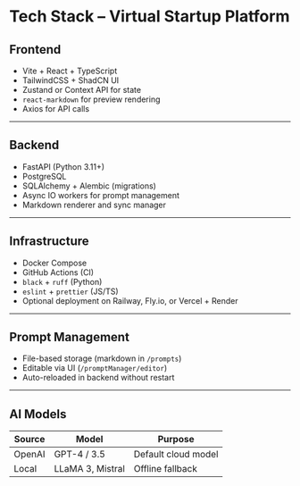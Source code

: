 # Tech Stack – Virtual Startup Platform

## Frontend

- Vite + React + TypeScript
- TailwindCSS + ShadCN UI
- Zustand or Context API for state
- `react-markdown` for preview rendering
- Axios for API calls

---

## Backend

- FastAPI (Python 3.11+)
- PostgreSQL
- SQLAlchemy + Alembic (migrations)
- Async IO workers for prompt management
- Markdown renderer and sync manager

---

## Infrastructure

- Docker Compose
- GitHub Actions (CI)
- `black` + `ruff` (Python)
- `eslint` + `prettier` (JS/TS)
- Optional deployment on Railway, Fly.io, or Vercel + Render

---

## Prompt Management

- File-based storage (markdown in `/prompts`)
- Editable via UI (`/promptManager/editor`)
- Auto-reloaded in backend without restart

---

## AI Models

| Source  | Model        | Purpose              |
|---------|--------------|----------------------|
| OpenAI  | GPT-4 / 3.5  | Default cloud model  |
| Local   | LLaMA 3, Mistral | Offline fallback   |
